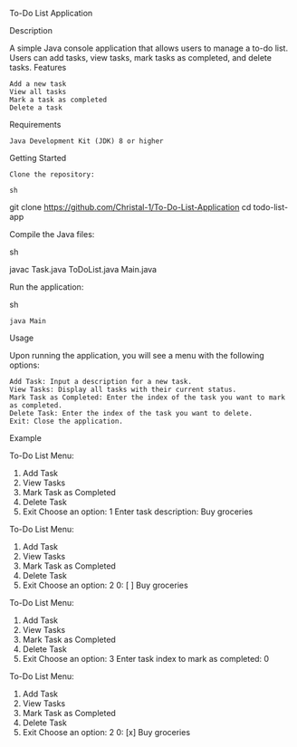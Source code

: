 To-Do List Application

Description

A simple Java console application that allows users to manage a to-do list. Users can add tasks, view tasks, mark tasks as completed, and delete tasks.
Features

    Add a new task
    View all tasks
    Mark a task as completed
    Delete a task

Requirements

    Java Development Kit (JDK) 8 or higher

Getting Started

    Clone the repository:

    sh

git clone https://github.com/Christal-1/To-Do-List-Application
cd todo-list-app

Compile the Java files:

sh

javac Task.java ToDoList.java Main.java

Run the application:

sh

    java Main

Usage

Upon running the application, you will see a menu with the following options:

    Add Task: Input a description for a new task.
    View Tasks: Display all tasks with their current status.
    Mark Task as Completed: Enter the index of the task you want to mark as completed.
    Delete Task: Enter the index of the task you want to delete.
    Exit: Close the application.

Example


To-Do List Menu:
1. Add Task
2. View Tasks
3. Mark Task as Completed
4. Delete Task
5. Exit
   Choose an option: 1
   Enter task description: Buy groceries

To-Do List Menu:
1. Add Task
2. View Tasks
3. Mark Task as Completed
4. Delete Task
5. Exit
   Choose an option: 2
   0: [ ] Buy groceries

To-Do List Menu:
1. Add Task
2. View Tasks
3. Mark Task as Completed
4. Delete Task
5. Exit
   Choose an option: 3
   Enter task index to mark as completed: 0

To-Do List Menu:
1. Add Task
2. View Tasks
3. Mark Task as Completed
4. Delete Task
5. Exit
   Choose an option: 2
   0: [x] Buy groceries
